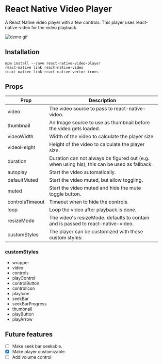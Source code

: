 # React Native Video Player

A React Native video player with a few controls. This player uses
react-native-video for the video playback.


![demo gif](https://storage.googleapis.com/corne-info/images/react-native-video-demo.gif "Demo GIF")

## Installation

```
npm install --save react-native-video-player
react-native link react-native-video
react-native link react-native-vector-icons
```

## Props

| Prop            | Description                                                                                 |
|-----------------|---------------------------------------------------------------------------------------------|
| video           | The video source to pass to react-native-video.                                             |
| thumbnail       | An Image source to use as thumbnail before the video gets loaded.                           |
| videoWidth      | Width of the video to calculate the player size.                                            |
| videoHeight     | Height of the video to calculate the player size.                                           |
| duration        | Duration can not always be figured out (e.g. when using hls), this can be used as fallback. |
| autoplay        | Start the video automatically.                                                              |
| defaultMuted    | Start the video muted, but allow toggling.                                                  |
| muted           | Start the video muted and hide the mute toggle button.                                      |
| controlsTimeout | Timeout when to hide the controls.                                                          |
| loop            | Loop the video after playback is done.                                                      |
| resizeMode      | The video's resizeMode. defaults to contain and is passed to react-native-video.            |
| customStyles    | The player can be customized with these custom styles:                                      |

### customStyles

 - wrapper
 - video
 - controls
 - playControl
 - controlButton
 - controlIcon
 - playIcon
 - seekBar
 - seekBarProgress
 - thumbnail
 - playButton
 - playArrow

## Future features

- [ ] Make seek bar seekable.
- [x] Make player customizable.
- [ ] Add volume control
